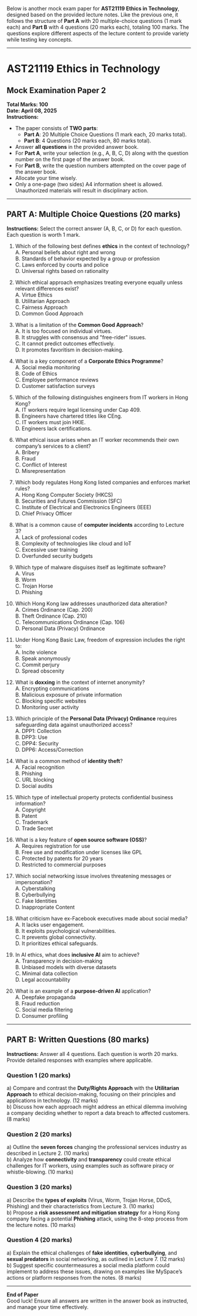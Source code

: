 Below is another mock exam paper for **AST21119 Ethics in Technology**, designed based on the provided lecture notes. Like the previous one, it follows the structure of **Part A** with 20 multiple-choice questions (1 mark each) and **Part B** with 4 questions (20 marks each), totaling 100 marks. The questions explore different aspects of the lecture content to provide variety while testing key concepts.

---

# AST21119 Ethics in Technology  
## Mock Examination Paper 2  
**Total Marks: 100**  
**Date: April 08, 2025**  
**Instructions:**  
- The paper consists of **TWO parts**:  
  - **Part A**: 20 Multiple Choice Questions (1 mark each, 20 marks total).  
  - **Part B**: 4 Questions (20 marks each, 80 marks total).  
- Answer **all questions** in the provided answer book.  
- For **Part A**, write your selection (e.g., A, B, C, D) along with the question number on the first page of the answer book.  
- For **Part B**, write the question numbers attempted on the cover page of the answer book.  
- Allocate your time wisely.  
- Only a one-page (two sides) A4 information sheet is allowed. Unauthorized materials will result in disciplinary action.  

---

## PART A: Multiple Choice Questions (20 marks)  
**Instructions:** Select the correct answer (A, B, C, or D) for each question. Each question is worth 1 mark.

1. Which of the following best defines **ethics** in the context of technology?  
   A. Personal beliefs about right and wrong  
   B. Standards of behavior expected by a group or profession  
   C. Laws enforced by courts and police  
   D. Universal rights based on rationality  

2. Which ethical approach emphasizes treating everyone equally unless relevant differences exist?  
   A. Virtue Ethics  
   B. Utilitarian Approach  
   C. Fairness Approach  
   D. Common Good Approach  

3. What is a limitation of the **Common Good Approach**?  
   A. It is too focused on individual virtues.  
   B. It struggles with consensus and "free-rider" issues.  
   C. It cannot predict outcomes effectively.  
   D. It promotes favoritism in decision-making.  

4. What is a key component of a **Corporate Ethics Programme**?  
   A. Social media monitoring  
   B. Code of Ethics  
   C. Employee performance reviews  
   D. Customer satisfaction surveys  

5. Which of the following distinguishes engineers from IT workers in Hong Kong?  
   A. IT workers require legal licensing under Cap 409.  
   B. Engineers have chartered titles like CEng.  
   C. IT workers must join HKIE.  
   D. Engineers lack certifications.  

6. What ethical issue arises when an IT worker recommends their own company’s services to a client?  
   A. Bribery  
   B. Fraud  
   C. Conflict of Interest  
   D. Misrepresentation  

7. Which body regulates Hong Kong listed companies and enforces market rules?  
   A. Hong Kong Computer Society (HKCS)  
   B. Securities and Futures Commission (SFC)  
   C. Institute of Electrical and Electronics Engineers (IEEE)  
   D. Chief Privacy Officer  

8. What is a common cause of **computer incidents** according to Lecture 3?  
   A. Lack of professional codes  
   B. Complexity of technologies like cloud and IoT  
   C. Excessive user training  
   D. Overfunded security budgets  

9. Which type of malware disguises itself as legitimate software?  
   A. Virus  
   B. Worm  
   C. Trojan Horse  
   D. Phishing  

10. Which Hong Kong law addresses unauthorized data alteration?  
    A. Crimes Ordinance (Cap. 200)  
    B. Theft Ordinance (Cap. 210)  
    C. Telecommunications Ordinance (Cap. 106)  
    D. Personal Data (Privacy) Ordinance  

11. Under Hong Kong Basic Law, freedom of expression includes the right to:  
    A. Incite violence  
    B. Speak anonymously  
    C. Commit perjury  
    D. Spread obscenity  

12. What is **doxxing** in the context of internet anonymity?  
    A. Encrypting communications  
    B. Malicious exposure of private information  
    C. Blocking specific websites  
    D. Monitoring user activity  

13. Which principle of the **Personal Data (Privacy) Ordinance** requires safeguarding data against unauthorized access?  
    A. DPP1: Collection  
    B. DPP3: Use  
    C. DPP4: Security  
    D. DPP6: Access/Correction  

14. What is a common method of **identity theft**?  
    A. Facial recognition  
    B. Phishing  
    C. URL blocking  
    D. Social audits  

15. Which type of intellectual property protects confidential business information?  
    A. Copyright  
    B. Patent  
    C. Trademark  
    D. Trade Secret  

16. What is a key feature of **open source software (OSS)**?  
    A. Requires registration for use  
    B. Free use and modification under licenses like GPL  
    C. Protected by patents for 20 years  
    D. Restricted to commercial purposes  

17. Which social networking issue involves threatening messages or impersonation?  
    A. Cyberstalking  
    B. Cyberbullying  
    C. Fake Identities  
    D. Inappropriate Content  

18. What criticism have ex-Facebook executives made about social media?  
    A. It lacks user engagement.  
    B. It exploits psychological vulnerabilities.  
    C. It prevents global connectivity.  
    D. It prioritizes ethical safeguards.  

19. In AI ethics, what does **inclusive AI** aim to achieve?  
    A. Transparency in decision-making  
    B. Unbiased models with diverse datasets  
    C. Minimal data collection  
    D. Legal accountability  

20. What is an example of a **purpose-driven AI** application?  
    A. Deepfake propaganda  
    B. Fraud reduction  
    C. Social media filtering  
    D. Consumer profiling  

---

## PART B: Written Questions (80 marks)  
**Instructions:** Answer all 4 questions. Each question is worth 20 marks. Provide detailed responses with examples where applicable.

### Question 1 (20 marks)  
a) Compare and contrast the **Duty/Rights Approach** with the **Utilitarian Approach** to ethical decision-making, focusing on their principles and applications in technology. (12 marks)  
b) Discuss how each approach might address an ethical dilemma involving a company deciding whether to report a data breach to affected customers. (8 marks)  

### Question 2 (20 marks)  
a) Outline the **seven forces** changing the professional services industry as described in Lecture 2. (10 marks)  
b) Analyze how **connectivity** and **transparency** could create ethical challenges for IT workers, using examples such as software piracy or whistle-blowing. (10 marks)  

### Question 3 (20 marks)  
a) Describe the **types of exploits** (Virus, Worm, Trojan Horse, DDoS, Phishing) and their characteristics from Lecture 3. (10 marks)  
b) Propose a **risk assessment and mitigation strategy** for a Hong Kong company facing a potential **Phishing** attack, using the 8-step process from the lecture notes. (10 marks)  

### Question 4 (20 marks)  
a) Explain the ethical challenges of **fake identities**, **cyberbullying**, and **sexual predators** in social networking, as outlined in Lecture 7. (12 marks)  
b) Suggest specific countermeasures a social media platform could implement to address these issues, drawing on examples like MySpace’s actions or platform responses from the notes. (8 marks)  

---

**End of Paper**  
Good luck! Ensure all answers are written in the answer book as instructed, and manage your time effectively.
